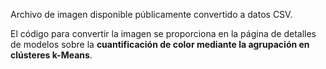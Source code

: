 Archivo de imagen disponible públicamente convertido a datos CSV.<p> </p>El código para convertir la imagen se proporciona en la página de detalles de modelos sobre la <strong>cuantificación de color mediante la agrupación en clústeres k-Means</strong>.

<!---HONumber=58_postMigration-->